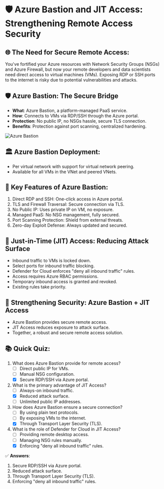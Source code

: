 # 🛡️ Azure Bastion and JIT Access: Strengthening Remote Access Security

## 🌐 The Need for Secure Remote Access:

You've fortified your Azure resources with Network Security Groups (NSGs) and Azure Firewall, but now your remote developers and data scientists need direct access to virtual machines (VMs). Exposing RDP or SSH ports to the internet is risky due to potential vulnerabilities and attacks.

## 🛡️ Azure Bastion: The Secure Bridge

- **What**: Azure Bastion, a platform-managed PaaS service.
- **How**: Connects to VMs via RDP/SSH through the Azure portal.
- **Protection**: No public IP, no NSGs hassle, secure TLS connection.
- **Benefits**: Protection against port scanning, centralized hardening.

![Azure Bastion](https://learn.microsoft.com/en-us/training/wwl-sci/describe-basic-security-capabilities-azure/media/2-azure-bastion.png)
## 🏛️ Azure Bastion Deployment:

- Per virtual network with support for virtual network peering.
- Available for all VMs in the VNet and peered VNets.

## 🚀 Key Features of Azure Bastion:

1. Direct RDP and SSH: One-click access in Azure portal.
2. TLS and Firewall Traversal: Secure connection via TLS.
3. No Public IP: Uses private IP on VM, no exposure.
4. Managed PaaS: No NSG management, fully secured.
5. Port Scanning Protection: Shield from external threats.
6. Zero-day Exploit Defense: Always updated and secured.

## 🛑 Just-in-Time (JIT) Access: Reducing Attack Surface

- Inbound traffic to VMs is locked down.
- Select ports for inbound traffic blocking.
- Defender for Cloud enforces "deny all inbound traffic" rules.
- Access requires Azure RBAC permissions.
- Temporary inbound access is granted and revoked.
- Existing rules take priority.

## 🔐 Strengthening Security: Azure Bastion + JIT Access

- Azure Bastion provides secure remote access.
- JIT Access reduces exposure to attack surface.
- Together, a robust and secure remote access solution.

## 📚 Quick Quiz:

1. What does Azure Bastion provide for remote access?
   - [ ] Direct public IP for VMs.
   - [ ] Manual NSG configuration.
   - [x] Secure RDP/SSH via Azure portal.

2. What is the primary advantage of JIT Access?
   - [ ] Always-on inbound traffic.
   - [x] Reduced attack surface.
   - [ ] Unlimited public IP addresses.

3. How does Azure Bastion ensure a secure connection?
   - [ ] By using plain text protocols.
   - [ ] By exposing VMs to the internet.
   - [x] Through Transport Layer Security (TLS).

4. What is the role of Defender for Cloud in JIT Access?
   - [ ] Providing remote desktop access.
   - [ ] Managing NSG rules manually.
   - [x] Enforcing "deny all inbound traffic" rules.

✅ **Answers**:

1. Secure RDP/SSH via Azure portal.
2. Reduced attack surface.
3. Through Transport Layer Security (TLS).
4. Enforcing "deny all inbound traffic" rules.